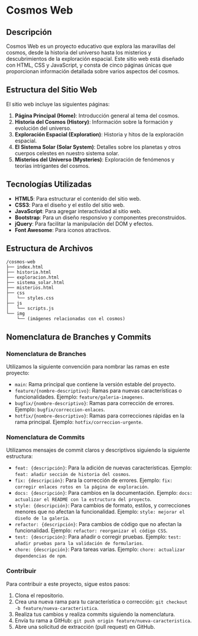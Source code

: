 # Cosmos Web

## Descripción
Cosmos Web es un proyecto educativo que explora las maravillas del cosmos, desde la historia del universo hasta los misterios y descubrimientos de la exploración espacial. Este sitio web está diseñado con HTML, CSS y JavaScript, y consta de cinco páginas únicas que proporcionan información detallada sobre varios aspectos del cosmos.

## Estructura del Sitio Web
El sitio web incluye las siguientes páginas:

1. **Página Principal (Home)**: Introducción general al tema del cosmos.
2. **Historia del Cosmos (History)**: Información sobre la formación y evolución del universo.
3. **Exploración Espacial (Exploration)**: Historia y hitos de la exploración espacial.
4. **El Sistema Solar (Solar System)**: Detalles sobre los planetas y otros cuerpos celestes en nuestro sistema solar.
5. **Misterios del Universo (Mysteries)**: Exploración de fenómenos y teorías intrigantes del cosmos.

## Tecnologías Utilizadas
- **HTML5**: Para estructurar el contenido del sitio web.
- **CSS3**: Para el diseño y el estilo del sitio web.
- **JavaScript**: Para agregar interactividad al sitio web.
- **Bootstrap**: Para un diseño responsivo y componentes preconstruidos.
- **jQuery**: Para facilitar la manipulación del DOM y efectos.
- **Font Awesome**: Para iconos atractivos.

## Estructura de Archivos
```
/cosmos-web
├── index.html
├── historia.html
├── exploracion.html
├── sistema_solar.html
├── misterios.html
├── css
│   └── styles.css
├── js
│   └── scripts.js
└── img
    └── (imágenes relacionadas con el cosmos)
```

## Nomenclatura de Branches y Commits

### Nomenclatura de Branches
Utilizamos la siguiente convención para nombrar las ramas en este proyecto:
- `main`: Rama principal que contiene la versión estable del proyecto.
- `feature/{nombre-descriptivo}`: Ramas para nuevas características o funcionalidades. Ejemplo: `feature/galeria-imagenes`.
- `bugfix/{nombre-descriptivo}`: Ramas para corrección de errores. Ejemplo: `bugfix/correccion-enlaces`.
- `hotfix/{nombre-descriptivo}`: Ramas para correcciones rápidas en la rama principal. Ejemplo: `hotfix/correccion-urgente`.

### Nomenclatura de Commits
Utilizamos mensajes de commit claros y descriptivos siguiendo la siguiente estructura:
- `feat: {descripción}`: Para la adición de nuevas características. Ejemplo: `feat: añadir sección de historia del cosmos`.
- `fix: {descripción}`: Para la corrección de errores. Ejemplo: `fix: corregir enlaces rotos en la página de exploración`.
- `docs: {descripción}`: Para cambios en la documentación. Ejemplo: `docs: actualizar el README con la estructura del proyecto`.
- `style: {descripción}`: Para cambios de formato, estilos, y correcciones menores que no afectan la funcionalidad. Ejemplo: `style: mejorar el diseño de la galería`.
- `refactor: {descripción}`: Para cambios de código que no afectan la funcionalidad. Ejemplo: `refactor: reorganizar el código CSS`.
- `test: {descripción}`: Para añadir o corregir pruebas. Ejemplo: `test: añadir pruebas para la validación de formularios`.
- `chore: {descripción}`: Para tareas varias. Ejemplo: `chore: actualizar dependencias de npm`.

### Contribuir
Para contribuir a este proyecto, sigue estos pasos:
1. Clona el repositorio.
2. Crea una nueva rama para tu característica o corrección: `git checkout -b feature/nueva-caracteristica`.
3. Realiza tus cambios y realiza commits siguiendo la nomenclatura.
4. Envía tu rama a GitHub: `git push origin feature/nueva-caracteristica`.
5. Abre una solicitud de extracción (pull request) en GitHub.
